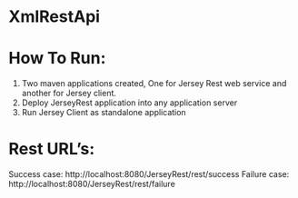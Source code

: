 # XmlRestApi

# How To Run:
1)	Two maven applications created, One for Jersey Rest web service and another for Jersey client.
2)	Deploy JerseyRest application into any application server
3)	Run Jersey Client as standalone application

# Rest URL’s: 
Success case: http://localhost:8080/JerseyRest/rest/success
Failure case: http://localhost:8080/JerseyRest/rest/failure
